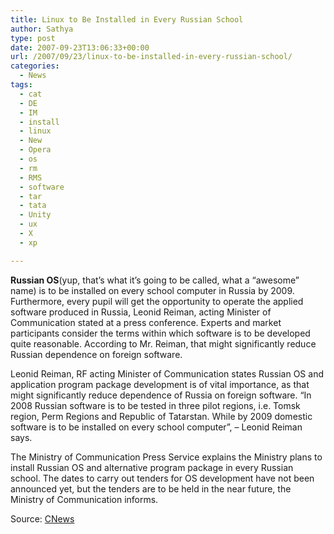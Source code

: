 ```yaml
---
title: Linux to Be Installed in Every Russian School
author: Sathya
type: post
date: 2007-09-23T13:06:33+00:00
url: /2007/09/23/linux-to-be-installed-in-every-russian-school/
categories:
  - News
tags:
  - cat
  - DE
  - IM
  - install
  - linux
  - New
  - Opera
  - os
  - rm
  - RMS
  - software
  - tar
  - tata
  - Unity
  - ux
  - X
  - xp

---
```

**Russian OS**(yup, that&#8217;s what it&#8217;s going to be called, what a &#8220;awesome&#8221; name) is to be installed on every school computer in Russia by 2009. Furthermore, every pupil will get the opportunity to operate the applied software produced in Russia, Leonid Reiman, acting Minister of Communication stated at a press conference. Experts and market participants consider the terms within which software is to be developed quite reasonable. According to Mr. Reiman, that might significantly reduce Russian dependence on foreign software.

Leonid Reiman, RF acting Minister of Communication states Russian OS and application program package development is of vital importance, as that might significantly reduce dependence of Russia on foreign software. “In 2008 Russian software is to be tested in three pilot regions, i.e. Tomsk region, Perm Regions and Republic of Tatarstan. While by 2009 domestic software is to be installed on every school computer”, &#8211; Leonid Reiman says.

The Ministry of Communication Press Service explains the Ministry plans to install Russian OS and alternative program package in every Russian school. The dates to carry out tenders for OS development have not been announced yet, but the tenders are to be held in the near future, the Ministry of Communication informs.

Source: [CNews][1]

 [1]: http://eng.cnews.ru/news/top/indexEn.shtml?2007/09/14/266177